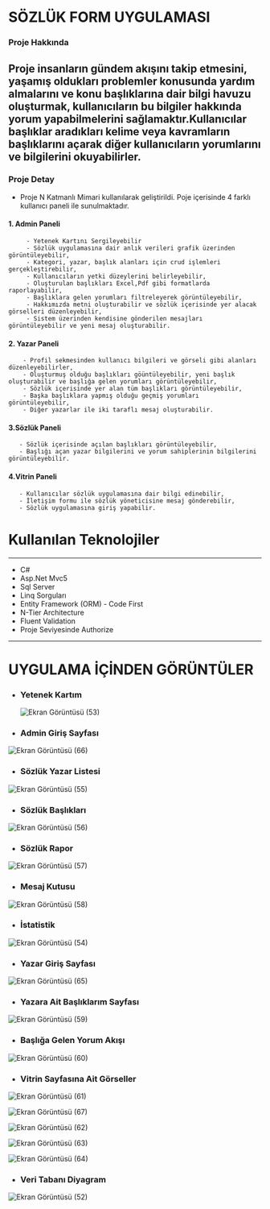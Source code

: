 # SÖZLÜK FORM UYGULAMASI

### Proje Hakkında 
Proje insanların gündem akışını takip etmesini, yaşamış oldukları problemler konusunda 
yardım almalarını ve konu başlıklarına dair bilgi havuzu oluşturmak, kullanıcıların bu 
bilgiler hakkında yorum yapabilmelerini sağlamaktır.Kullanıcılar başlıklar aradıkları
kelime veya kavramların başlıklarını açarak diğer kullanıcıların yorumlarını ve 
bilgilerini okuyabilirler.
--------------------
### Proje Detay
* Proje N Katmanlı Mimari kullanılarak geliştirildi. Poje içerisinde 4 farklı kullanıcı paneli ile sunulmaktadır.

####  1. Admin Paneli
         - Yetenek Kartını Sergileyebilir
         - Sözlük uygulamasına dair anlık verileri grafik üzerinden görüntüleyebilir,
         - Kategori, yazar, başlık alanları için crud işlemleri gerçekleştirebilir,
         - Kullanıcıların yetki düzeylerini belirleyebilir,
         - Oluşturulan başlıkları Excel,Pdf gibi formatlarda raporlayabilir,
         - Başlıklara gelen yorumları filtreleyerek görüntüleyebilir,
         - Hakkımızda metni oluşturabilir ve sözlük içerisinde yer alacak görselleri düzenleyebilir,
         - Sistem üzerinden kendisine gönderilen mesajları görüntüleyebilir ve yeni mesaj oluşturabilir.
     
#### 2. Yazar Paneli
        - Profil sekmesinden kullanıcı bilgileri ve görseli gibi alanları düzenleyebilirler,
        - Oluşturmuş olduğu başlıkları göüntüleyebilir, yeni başlık oluşturabilir ve başlığa gelen yorumları görüntüleyebilir,
        - Sözlük içerisinde yer alan tüm başlıkları görüntüleyebilir,
        - Başka başlıklara yapmış olduğu geçmiş yorumları görüntüleyebilir,
        - Diğer yazarlar ile iki taraflı mesaj oluşturabilir.

#### 3.Sözlük Paneli
       - Sözlük içerisinde açılan başlıkları görüntüleyebilir, 
       - Başlığı açan yazar bilgilerini ve yorum sahiplerinin bilgilerini görüntüleyebilir.

#### 4.Vitrin Paneli
       - Kullanıcılar sözlük uygulamasına dair bilgi edinebilir,
       - İletişim formu ile sözlük yöneticisine mesaj gönderebilir,
       - Sözlük uygulamasına giriş yapabilir.

# Kullanılan Teknolojiler
-------------------------------------------------------------------------
* C# 
* Asp.Net Mvc5
* Sql Server
* Linq Sorguları
* Entity Framework (ORM) - Code First
* N-Tier Architecture
* Fluent Validation
* Proje Seviyesinde Authorize
-------------------------------------------------------------------------
# UYGULAMA İÇİNDEN GÖRÜNTÜLER

* ### Yetenek Kartım
  ![Ekran Görüntüsü (53)](https://github.com/gozgirfaruk/MvcProjeKampi/assets/125920944/406bbf9a-ff58-4bbf-9e04-b033add082aa)


* ### Admin Giriş Sayfası
![Ekran Görüntüsü (66)](https://github.com/gozgirfaruk/MvcProjeKampi/assets/125920944/0901bbbf-81b3-44c9-922e-ca971fc557de)


* ### Sözlük Yazar Listesi
![Ekran Görüntüsü (55)](https://github.com/gozgirfaruk/MvcProjeKampi/assets/125920944/cabed2b6-48b0-489d-847c-c14bd20cb672)


* ### Sözlük Başlıkları 
![Ekran Görüntüsü (56)](https://github.com/gozgirfaruk/MvcProjeKampi/assets/125920944/82868da3-778b-4fde-af4f-ab864e0b9e60)


* ### Sözlük Rapor
![Ekran Görüntüsü (57)](https://github.com/gozgirfaruk/MvcProjeKampi/assets/125920944/46efd094-cb59-4a83-846c-4270fcf47315)


* ### Mesaj Kutusu
 ![Ekran Görüntüsü (58)](https://github.com/gozgirfaruk/MvcProjeKampi/assets/125920944/1975e6aa-c5f4-4469-974f-63aefcca93fe)


* ### İstatistik 
![Ekran Görüntüsü (54)](https://github.com/gozgirfaruk/MvcProjeKampi/assets/125920944/8794b497-3037-4749-8ef2-81ffa8f707a0)


* ### Yazar Giriş Sayfası
![Ekran Görüntüsü (65)](https://github.com/gozgirfaruk/MvcProjeKampi/assets/125920944/21e809b0-4a40-4332-94ea-85d5d426017b)


* ### Yazara Ait Başlıklarım Sayfası
![Ekran Görüntüsü (59)](https://github.com/gozgirfaruk/MvcProjeKampi/assets/125920944/3294591b-1aca-4c5b-9b4c-74789a1fe5b9)


* ### Başlığa Gelen Yorum Akışı
![Ekran Görüntüsü (60)](https://github.com/gozgirfaruk/MvcProjeKampi/assets/125920944/97b12642-04dd-4228-ad1e-3f436743b6c4)


* ### Vitrin Sayfasına Ait Görseller 
![Ekran Görüntüsü (61)](https://github.com/gozgirfaruk/MvcProjeKampi/assets/125920944/9ea27557-3c86-42aa-b939-4ab7e81ddfe7)


![Ekran Görüntüsü (67)](https://github.com/gozgirfaruk/MvcProjeKampi/assets/125920944/f183efd3-3219-479f-9f22-d23b71d4edf6)


![Ekran Görüntüsü (62)](https://github.com/gozgirfaruk/MvcProjeKampi/assets/125920944/a371b2c2-0f57-4aa8-8c18-c86c69c222e9)


![Ekran Görüntüsü (63)](https://github.com/gozgirfaruk/MvcProjeKampi/assets/125920944/32415f71-444f-4917-af02-5485f876f40f)


![Ekran Görüntüsü (64)](https://github.com/gozgirfaruk/MvcProjeKampi/assets/125920944/e57398ea-43d3-4230-ad4e-7e0b2366a659)


* ### Veri Tabanı Diyagram
![Ekran Görüntüsü (52)](https://github.com/gozgirfaruk/MvcProjeKampi/assets/125920944/7f4336e3-d7c8-4832-a424-8a0868a9e0e0)
